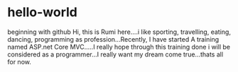 # hello-world
beginning with github
Hi, this is Rumi here....i like sporting, travelling, eating, dancing, programming as profession...Recently, I have started A training named ASP.net Core MVC.....I really hope through this training done i will be considered as a programmer...I really want my dream come true...thats all for now.
